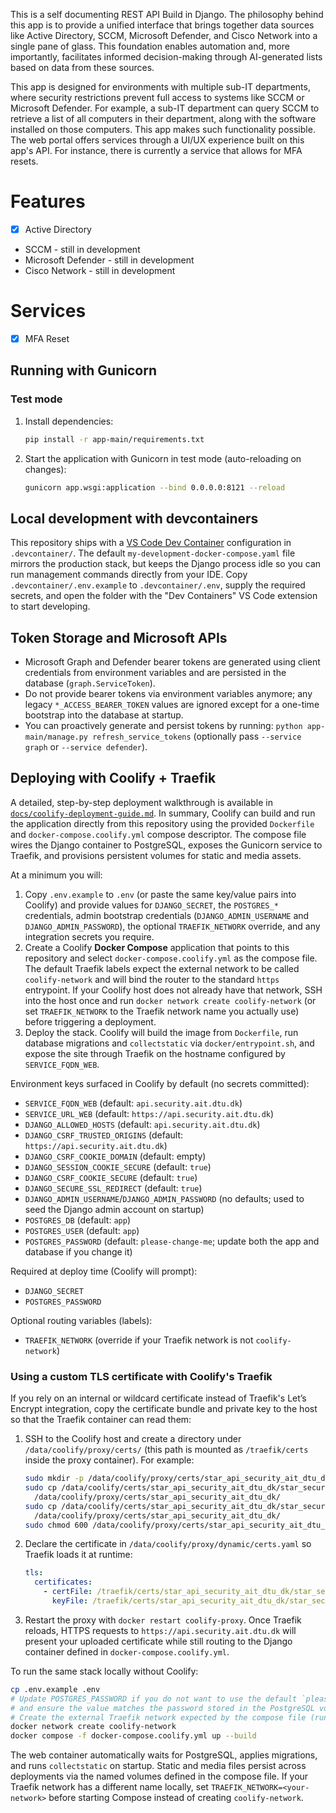This is a self documenting REST API Build in Django. The philosophy behind this app is to provide a unified interface that brings together data sources like Active Directory, SCCM, Microsoft Defender, and Cisco Network into a single pane of glass. This foundation enables automation and, more importantly, facilitates informed decision-making through AI-generated lists based on data from these sources.

This app is designed for environments with multiple sub-IT departments, where security restrictions prevent full access to systems like SCCM or Microsoft Defender. For example, a sub-IT department can query SCCM to retrieve a list of all computers in their department, along with the software installed on those computers. This app makes such functionality possible. The web portal offers services through a UI/UX experience built on this app's API. For instance, there is currently a service that allows for MFA resets.



# Features
- [x] Active Directory
- SCCM - still in development
- Microsoft Defender - still in development
- Cisco Network - still in development

# Services
- [x] MFA Reset

## Running with Gunicorn

### Test mode
1. Install dependencies:
   ```bash
   pip install -r app-main/requirements.txt
   ```
2. Start the application with Gunicorn in test mode (auto-reloading on changes):
   ```bash
   gunicorn app.wsgi:application --bind 0.0.0.0:8121 --reload
   ```

## Local development with devcontainers

This repository ships with a [VS Code Dev Container](https://code.visualstudio.com/docs/devcontainers/containers) configuration
in `.devcontainer/`. The default `my-development-docker-compose.yaml` file mirrors the production stack, but keeps the Django
process idle so you can run management commands directly from your IDE. Copy `.devcontainer/.env.example` to
`.devcontainer/.env`, supply the required secrets, and open the folder with the "Dev Containers" VS Code extension to start
developing.

## Token Storage and Microsoft APIs

- Microsoft Graph and Defender bearer tokens are generated using client credentials from environment variables and are persisted in the database (`graph.ServiceToken`).
- Do not provide bearer tokens via environment variables anymore; any legacy `*_ACCESS_BEARER_TOKEN` values are ignored except for a one-time bootstrap into the database at startup.
- You can proactively generate and persist tokens by running: `python app-main/manage.py refresh_service_tokens` (optionally pass `--service graph` or `--service defender`).

## Deploying with Coolify + Traefik

A detailed, step-by-step deployment walkthrough is available in
[`docs/coolify-deployment-guide.md`](docs/coolify-deployment-guide.md). In summary, Coolify can build and run the application
directly from this repository using the provided `Dockerfile` and `docker-compose.coolify.yml` compose descriptor. The compose
file wires the Django container to PostgreSQL, exposes the Gunicorn service to Traefik, and provisions persistent volumes for
static and media assets.

At a minimum you will:

1. Copy `.env.example` to `.env` (or paste the same key/value pairs into Coolify) and provide values for `DJANGO_SECRET`, the
   `POSTGRES_*` credentials, admin bootstrap credentials (`DJANGO_ADMIN_USERNAME` and `DJANGO_ADMIN_PASSWORD`), the optional
   `TRAEFIK_NETWORK` override, and any integration secrets you require.
2. Create a Coolify **Docker Compose** application that points to this repository and select `docker-compose.coolify.yml` as the
   compose file. The default Traefik labels expect the external network to be called `coolify-network` and will bind the router
   to the standard `https` entrypoint. If your Coolify host does not already have that network, SSH into the host once and run
   `docker network create coolify-network` (or set `TRAEFIK_NETWORK` to the Traefik network name you actually use) before
   triggering a deployment.
3. Deploy the stack. Coolify will build the image from `Dockerfile`, run database migrations and `collectstatic` via
   `docker/entrypoint.sh`, and expose the site through Traefik on the hostname configured by `SERVICE_FQDN_WEB`.

Environment keys surfaced in Coolify by default (no secrets committed):

- `SERVICE_FQDN_WEB` (default: `api.security.ait.dtu.dk`)
- `SERVICE_URL_WEB` (default: `https://api.security.ait.dtu.dk`)
- `DJANGO_ALLOWED_HOSTS` (default: `api.security.ait.dtu.dk`)
- `DJANGO_CSRF_TRUSTED_ORIGINS` (default: `https://api.security.ait.dtu.dk`)
- `DJANGO_CSRF_COOKIE_DOMAIN` (default: empty)
- `DJANGO_SESSION_COOKIE_SECURE` (default: `true`)
- `DJANGO_CSRF_COOKIE_SECURE` (default: `true`)
- `DJANGO_SECURE_SSL_REDIRECT` (default: `true`)
- `DJANGO_ADMIN_USERNAME`/`DJANGO_ADMIN_PASSWORD` (no defaults; used to seed the Django admin account on startup)
- `POSTGRES_DB` (default: `app`)
- `POSTGRES_USER` (default: `app`)
- `POSTGRES_PASSWORD` (default: `please-change-me`; update both the app and database if you change it)

Required at deploy time (Coolify will prompt):

- `DJANGO_SECRET`
- `POSTGRES_PASSWORD`

Optional routing variables (labels):

- `TRAEFIK_NETWORK` (override if your Traefik network is not `coolify-network`)

### Using a custom TLS certificate with Coolify's Traefik

If you rely on an internal or wildcard certificate instead of Traefik's Let’s Encrypt integration, copy the certificate bundle
and private key to the host so that the Traefik container can read them:

1. SSH to the Coolify host and create a directory under `/data/coolify/proxy/certs/` (this path is mounted as `/traefik/certs`
   inside the proxy container). For example:

   ```bash
   sudo mkdir -p /data/coolify/proxy/certs/star_api_security_ait_dtu_dk
   sudo cp /data/coolify/certs/star_api_security_ait_dtu_dk/star_security_ait_dtu_dk_cert.pem \
     /data/coolify/proxy/certs/star_api_security_ait_dtu_dk/
   sudo cp /data/coolify/certs/star_api_security_ait_dtu_dk/star_security_ait_dtu_dk.key \
     /data/coolify/proxy/certs/star_api_security_ait_dtu_dk/
   sudo chmod 600 /data/coolify/proxy/certs/star_api_security_ait_dtu_dk/*.key
   ```

2. Declare the certificate in `/data/coolify/proxy/dynamic/certs.yaml` so Traefik loads it at runtime:

   ```yaml
   tls:
     certificates:
       - certFile: /traefik/certs/star_api_security_ait_dtu_dk/star_security_ait_dtu_dk_cert.pem
         keyFile: /traefik/certs/star_api_security_ait_dtu_dk/star_security_ait_dtu_dk.key
   ```

3. Restart the proxy with `docker restart coolify-proxy`. Once Traefik reloads, HTTPS requests to
   `https://api.security.ait.dtu.dk` will present your uploaded certificate while still routing to the Django container defined
   in `docker-compose.coolify.yml`.

To run the same stack locally without Coolify:

```bash
cp .env.example .env
# Update POSTGRES_PASSWORD if you do not want to use the default `please-change-me`
# and ensure the value matches the password stored in the PostgreSQL volume.
# Create the external Traefik network expected by the compose file (run once)
docker network create coolify-network
docker compose -f docker-compose.coolify.yml up --build
```

The web container automatically waits for PostgreSQL, applies migrations, and runs `collectstatic` on startup. Static and
media files persist across deployments via the named volumes defined in the compose file. If your Traefik network has a
different name locally, set `TRAEFIK_NETWORK=<your-network>` before starting Compose instead of creating `coolify-network`.
